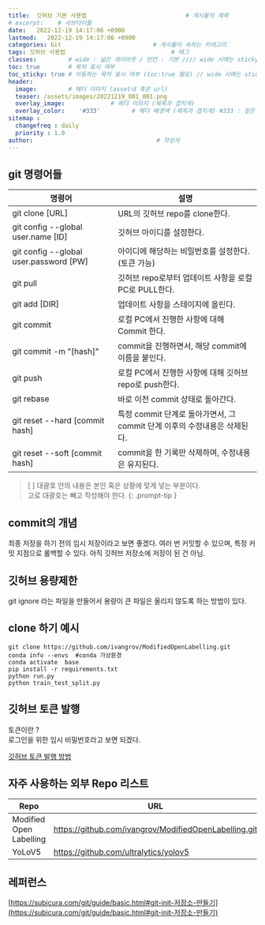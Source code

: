 ```yaml
---
title:  깃허브 기본 사용법                            # 게시물의 제목
# excerpt:    # 서브타이틀
date:   2022-12-19 14:17:06 +0900
lastmod:   2022-12-19 14:17:06 +0900
categories: Git                          # 게시물이 속하는 카테고리
tags: 깃허브 사용법                              # 태그
classes:         # wide : 넓은 레이아웃 / 빈칸 : 기본 //// wide 시에는 sticky toc 불가
toc: true        # 목차 표시 여부
toc_sticky: true # 이동하는 목차 표시 여부 (toc:true 필요) // wide 시에는 sticky toc 불가
header: 
  image:         # 헤더 이미지 (asset내 혹은 url)
  teaser: /assets/images/20221219_001_001.png
  overlay_image:             # 헤더 이미지 (제목과 겹치게)
  overlay_color:    '#333'         # 헤더 배경색 (제목과 겹치게) #333 : 짙은 회색
sitemap :
  changefreq : daily
  priority : 1.0
author:                                   # 작성자
---
```

<!--postNo: 20221219_001-->



## git 명령어들

|명령어|설명|
|---|---|
|git clone [URL]|URL의 깃허브 repo를 clone한다.|
|git config --global user.name [ID]|깃허브 아이디를 설정한다.|
|git config --global user.password [PW]|아이디에 해당하는 비밀번호를 설정한다. (토큰 가능)|
|git pull|깃허브 repo로부터 업데이트 사항을 로컬 PC로 PULL한다.|
|git add [DIR]|업데이트 사항을 스테이지에 올린다.|
|git commit|로컬 PC에서 진행한 사항에 대해 Commit 한다.|
|git commit -m "[hash]"|commit을 진행하면서, 해당 commit에 이름을 붙인다.|
|git push|로컬 PC에서 진행한 사항에 대해 깃허브 repo로 push한다.|
|git rebase|바로 이전 commit 상태로 돌아간다.|
|git reset --hard [commit hash]|특정 commit 단계로 돌아가면서, 그 commit 단계 이후의 수정내용은 삭제된다.|
|git reset --soft [commit hash]|commit을 한 기록만 삭제하며, 수정내용은 유지된다.|

> [ ] 대괄호 안의 내용은 본인 혹은 상황에 맞게 넣는 부분이다.  
> 고로 대괄호는 빼고 작성해야 한다.
{: .prompt-tip }

## commit의 개념  
최종 저장을 하기 전의 임시 저장이라고 보면 좋겠다.
여러 번 커밋할 수 있으며, 특정 커밋 지점으로 롤백할 수 있다.
아직 깃허브 저장소에 저장이 된 건 아님.

## 깃허브 용량제한
git ignore 라는 파일을 만들어서 용량이 큰 파일은 올리지 않도록 하는 방법이 있다.

## clone 하기 예시

```Terminal
git clone https://github.com/ivangrov/ModifiedOpenLabelling.git
conda info --envs  #conda 가상환경
conda activate  base
pip install -r requirements.txt
python run.py
python train_test_split.py
```

## 깃허브 토큰 발행  
토큰이란 ?  
로그인을 위한 임시 비밀번호라고 보면 되겠다.  

[깃허브 토큰 발행 방법]('https://wotres.tistory.com/entry/Github-%EC%97%90%EB%9F%AC-%ED%95%B4%EA%B2%B0%EB%B2%95-Authentication-failed-for-use-a-personal-access-token-instead')


## 자주 사용하는 외부 Repo 리스트

|Repo|URL|
|----|---|
|Modified Open Labelling|https://github.com/ivangrov/ModifiedOpenLabelling.git|
|YoLoV5|https://github.com/ultralytics/yolov5|

## 레퍼런스
[https://subicura.com/git/guide/basic.html#git-init-저장소-만들기](https://subicura.com/git/guide/basic.html#git-init-저장소-만들기)